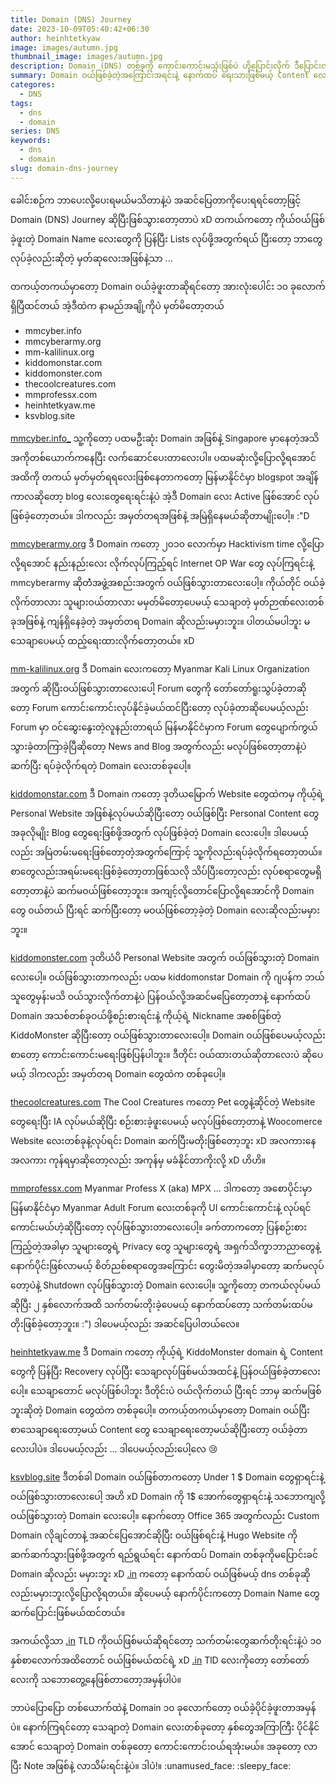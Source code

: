 ```yaml
---
title: Domain (DNS) Journey
date: 2023-10-09T05:40:42+06:30
author: heinhtetkyaw
image: images/autumn.jpg
thumbnail_image: images/autumn.jpg
description: Domain (DNS) တစ်ခုကို ကောင်းကောင်းမသုံးဖြစ်ပဲ ဟိုပြောင်းလိုက် ဒီပြောင်းလိုက်ဖြစ်နေရခြင်းများဆိုတဲ့ Content ထင်တယ်။ ဖြစ်နိုင်ရင်တော့ DNS ခဏခဏပြောင်းချင်တော့ဘူး
summary: Domain ဝယ်ဖြစ်ခဲ့တဲ့အကြောင်းအရင်းနဲ့ နောက်ထပ် ရေးသားဖြစ်မယ့် Content လေးတစ်ပုဒ်လို့ပြောရမလားပဲ။ တကယ့်တကယ်မှာတော့ Domain တစ်ခုကို ကောင်းကောင်းပိုင်ဆိုင်ချင်ရဲ့ ... ခဏခဏပြောင်းနေရတဲ့ DNS (Domain Name System) တွေကိုလည်း မကြိုက်တော့ဘူး။
categores:
  - DNS
tags:
  - dns
  - domain
series: DNS
keywords:
  - dns
  - domain
slug: domain-dns-journey
---
```


ခေါင်းစဉ်က ဘာပေးလို့ပေးရမယ်မသိတာနဲ့ပဲ အဆင်ပြေတာကိုပေးရရင်တော့ဖြင့် Domain (DNS) Journey ဆိုပြီးဖြစ်သွားတော့တာပဲ xD တကယ်ကတော့ ကိုယ်ဝယ်ဖြစ်ခဲ့ဖူးတဲ့ Domain Name လေးတွေကို ပြန်ပြီး Lists လုပ်ဖို့အတွက်ရယ် ပြီးတော့ ဘာတွေ လုပ်ခဲ့လည်းဆိုတဲ့ မှတ်ဆုလေးအဖြစ်နဲ့သာ ...

တကယ့်တကယ်မှာတော့ Domain ဝယ်ခဲ့ဖူးတာဆိုရင်တော့ အားလုံးပေါင်း ၁၀ ခုလောက်ရှိပြီထင်တယ် အဲ့ဒီထဲက နာမည်အချို့ကိုပဲ မှတ်မိတော့တယ်

- mmcyber.info
- mmcyberarmy.org
- mm-kalilinux.org
- kiddomonstar.com
- kiddomonster.com
- thecoolcreatures.com
- mmprofessx.com
- heinhtetkyaw.me
- ksvblog.site

[mmcyber.info\_](https://mmcyber.info)
သူ့ကိုတော့ ပထမဦးဆုံး Domain အဖြစ်နဲ့ Singapore မှာနေတဲ့အသိအကိုတစ်ယောက်ကနေပြီး လက်ဆောင်ပေးတာလေးပါ။ ပထမဆုံးလို့ပြောလို့ရအောင်အထိကို တကယ် မှတ်မှတ်ရရလေးဖြစ်နေတာကတော့ မြန်မာနိုင်ငံမှာ blogspot အချိန်ကာလဆိုတော့ blog လေးတွေရေးရင်းနဲ့ပဲ အဲ့ဒီ Domain လေး Active ဖြစ်အောင် လုပ်ဖြစ်ခဲ့တော့တယ်။ ဒါကလည်း အမှတ်တရအဖြစ်နဲ့ အမြဲရှိနေမယ်ဆိုတာမျိုးပေါ့။ :"D

[mmcyberarmy.org](https://mmcyberarmy.org)
ဒီ Domain ကတော့ ၂၀၁၀ လောက်မှာ Hacktivism time လို့ပြောလို့ရအောင် နည်းနည်းလေး လိုက်လုပ်ကြည့်ရင် Internet OP War တွေ လုပ်ကြရင်းနဲ့ mmcyberarmy ဆိုတဲံအဖွဲ့အစည်းအတွက် ဝယ်ဖြစ်သွားတာလေးပေါ့။ ကိုယ်တိုင် ဝယ်ခဲ့လိုက်တာလား သူများဝယ်တာလား မမှတ်မိတော့ပေမယ့် သေချာတဲ့ မှတ်ဉာဏ်လေးတစ်ခုအဖြစ်နဲ့ ကျန်ရှိနေခဲ့တဲ့ အမှတ်တရ Domain ဆိုလည်းမမှားဘူး။ ပါတယ်မပါဘူး မသေချာပေမယ့် ထည့်ရေးထားလိုက်တော့တယ်။ xD

[mm-kalilinux.org](https://mm-kalilinux.org)
ဒီ Domain လေးကတော့ Myanmar Kali Linux Organization အတွက် ဆိုပြီးဝယ်ဖြစ်သွားတာလေးပေါ့ Forum တွေကို တော်တော်ရူးသွပ်ခဲ့တာဆိုတော့ Forum ကောင်းကောင်းလုပ်နိုင်ခဲ့မယ်ထင်ပြီးတော့ လုပ်ခဲ့တာဆိုပေမယ့်လည်း Forum မှာ ဝင်ဆွေးနွေးတဲ့လူနည်းတာရယ် မြန်မာနိုင်ငံမှာက Forum တွေပျောက်ကွယ်သွားခဲ့တာကြာခဲ့ပြီဆိုတော့ News and Blog အတွက်လည်း မလုပ်ဖြစ်တော့တာနဲ့ပဲ ဆက်ပြီး ရပ်ခဲ့လိုက်ရတဲ့ Domain လေးတစ်ခုပေါ့။

[kiddomonstar.com](https://kiddomonstar.com)
ဒီ Domain ကတော့ ဒုတိယမြောက် Website တွေထဲကမှ ကိုယ့်ရဲ့ Personal Website အဖြစ်နဲ့လုပ်မယ်ဆိုပြီးတော့ ဝယ်ဖြစ်ပြီး Personal Content တွေ အခုလိုမျိုး Blog တွေရေးဖြစ်ဖို့အတွက် လုပ်ဖြစ်ခဲ့တဲ့ Domain လေးပေါ့။ ဒါပေမယ့်လည်း အမြဲတမ်းမရေးဖြစ်တော့တဲ့အတွက်ကြောင့် သူ့ကိုလည်းရပ်ခဲ့လိုက်ရတော့တယ်။ စာတွေလည်းအရမ်းမရေးဖြစ်ခဲ့တော့တာဖြစ်သလို သိပ်ပြီးတော့လည်း လုပ်စရာတွေမရှိတော့တာနဲ့ပဲ ဆက်မဝယ်ဖြစ်တော့ဘူး။ အကျင့်လို့တောင်ပြောလို့ရအောင်ကို Domain တွေ ဝယ်တယ် ပြီးရင် ဆက်ပြီးတော့ မဝယ်ဖြစ်တော့ခဲ့တဲ့ Domain လေးဆိုလည်းမမှားဘူး။

[kiddomonster.com](https://kiddomonster.com)
ဒုတိယံပိ Personal Website အတွက် ဝယ်ဖြစ်သွားတဲ့ Domain လေးပေါ့။ ဝယ်ဖြစ်သွားတာကလည်း ပထမ kiddomonstar Domain ကို ဂျပန်က ဘယ်သူတွေမှန်းမသိ ဝယ်သွားလိုက်တာနဲ့ပဲ ပြန်ဝယ်လို့အဆင်မပြေတော့တာနဲ့ နောက်ထပ် Domain အသစ်တစ်ခုဝယ်ဖို့စဉ်းစားရင်းနဲ့ ကိုယ့်ရဲ့ Nickname အစစ်ဖြစ်တဲ့ KiddoMonster ဆိုပြီးတော့ ဝယ်ဖြစ်သွားတာလေးပေါ့။ Domain ဝယ်ဖြစ်ပေမယ့်လည်း စာတော့ ကောင်းကောင်းမရေးဖြစ်ပြန်ပါဘူး။ ဒီတိုင်း ဝယ်ထားတယ်ဆိုတာလေးပဲ ဆိုပေမယ့် ဒါကလည်း အမှတ်တရ Domain တွေထဲက တစ်ခုပေါ့။

[thecoolcreatures.com](https://thecoolcreatures.com)
The Cool Creatures ကတော့ Pet တွေနဲ့ဆိုင်တဲ့ Website တွေရေးပြီး IA လုပ်မယ်ဆိုပြီး စဉ်းစားခဲ့ဖူးပေမယ့် မလုပ်ဖြစ်တော့တာနဲ့ Woocomerce Website လေးတစ်ခုနဲ့လုပ်ရင်း Domain ဆက်ပြီးမတိုးဖြစ်တော့ဘူး xD အလကားနေအလကား ကုန်ရမှာဆိုတော့လည်း အကုန်မှ မခံနိုင်တာကိုးလို့ xD ဟိဟိ။

[mmprofessx.com](https://mmprofessx.com)
Myanmar Profess X (aka) MPX ... ဒါကတော့ အစောပိုင်းမှာ မြန်မာနိုင်ငံမှာ Myanmar Adult Forum လေးတစ်ခုကို UI ကောင်းကောင်းနဲ့ လုပ်ရင် ကောင်းမယ်ဟဲ့ဆိုပြီးတော့ လုပ်ဖြစ်သွားတာလေးပေါ့။ ခက်တာကတော့ ပြန်စဉ်းစားကြည့်တဲ့အခါမှာ သူများတွေရဲ့ Privacy တွေ သူများတွေရဲ့ အရှက်သိက္ခာဘာညာတွေနဲ့ နောက်ပိုင်းဖြစ်လာမယ့် စိတ်ညစ်စရာတွေအကြောင်း တွေးမိတဲ့အခါမှာတော့ ဆက်မလုပ်တော့ပဲနဲ့ Shutdown လုပ်ဖြစ်သွားတဲ့ Domain လေးပေါ့။ သူ့ကိုတော့ တကယ်လုပ်မယ်ဆိုပြီး ၂ နှစ်လောက်အထိ သက်တမ်းတိုးခဲ့ပေမယ့် နောက်ထပ်တော့ သက်တမ်းထပ်မတိုးဖြစ်ခဲ့တော့ဘူး။ :") ဒါပေမယ့်လည်း အဆင်ပြေပါတယ်လေ။

[heinhtetkyaw.me](https://heinhtetkyaw.me)
ဒီ Domain ကတော့ ကိုယ့်ရဲ့ KiddoMonster domain ရဲ့ Content တွေကို ပြန်ပြီး Recovery လုပ်ပြီး သေချာလုပ်ဖြစ်မယ်အထင်နဲ့ ပြန်ဝယ်ဖြစ်ခဲ့တာလေးပေါ့။ သေချာတောင် မလုပ်ဖြစ်ပါဘူး ဒီတိုင်းပဲ ဝယ်လိုက်တယ် ပြီးရင် ဘာမှ ဆက်မဖြစ်ဘူးဆိုတဲ့ Domain တွေထဲက တစ်ခုပေါ့။ တကယ့်တကယ်မှာတော့ Domain ဝယ်ပြီး စာသေချာရေးတော့မယ် Content တွေ သေချာရေးတော့မယ်ဆိုပြီးတော့ ဝယ်ခဲ့တာလေးပါပဲ။ ဒါပေမယ့်လည်း ... ဒါပေမယ့်လည်းပေါ့လေ :cry:

[ksvblog.site](https://ksvblog.site)
ဒီတစ်ခါ Domain ဝယ်ဖြစ်တာကတော့ Under 1 $ Domain တွေရှာရင်းနဲ့ ဝယ်ဖြစ်သွားတာလေးပေါ့ အဟိ xD Domain ကို 1$ အောက်တွေရှာရင်းနဲ့ သဘောကျလို့ ဝယ်ဖြစ်သွားတဲ့ Domain လေးပေါ့။ နောက်တော့ Office 365 အတွက်လည်း Custom Domain လိုချင်တာနဲ့ အဆင်ပြေအောင်ဆိုပြီး ဝယ်ဖြစ်ရင်းနဲ့ Hugo Website ကို ဆက်ဆက်သွားဖြစ်ဖို့အတွက် ရည်ရွယ်ရင်း နောက်ထပ် Domain တစ်ခုကိုမပြောင်းခင် Domain ဆိုလည်း မမှားဘူး xD [.in](https://en.wikipedia.org/wiki/.in) ကတော့ နောက်ထပ် ဝယ်ဖြစ်မယ့် dns တစ်ခုဆိုလည်းမမှားဘူးလို့ပြောလို့ရတယ်။ ဆိုပေမယ့် နောက်ပိုင်းကတော့ Domain Name တွေ ဆက်ပြောင်းဖြစ်မယ်ထင်တယ်။

အကယ်လို့သာ [.in](https://en.wikipedia.org/wiki/.in) TLD ကိုဝယ်ဖြစ်မယ်ဆိုရင်တော့ သက်တမ်းတွေဆက်တိုးရင်းနဲ့ပဲ ၁၀ နှစ်စာလောက်အထိတောင် ဝယ်ဖြစ်မယ်ထင်ရဲ့ xD [.in](https://en.wikipedia.org/wiki/.in) TlD လေးကိုတော့ တော်တော်လေးကို သဘောတွေ့နေဖြစ်တာတော့အမှန်ပါပဲ။

ဘာပဲပြောပြော တစ်ယောက်ထဲနဲ့ Domain ၁၀ ခုလောက်တော့ ဝယ်ခဲ့ပိုင်ခဲ့ဖူးတာအမှန်ပဲ။ နောက်ကြရင်တော့ သေချာတဲ့ Domain လေးတစ်ခုတော့ နှစ်တွေအကြာကြီး ပိုင်နိုင်အောင် သေချာတဲ့ Domain တစ်ခုတော့ ကောင်းကောင်းဝယ်ရအုံးမယ်။ အခုတော့ လာပြီး Note အဖြစ်နဲ့ လာသိမ်းရင်းနဲ့ပဲ။ ဒါပဲ!။ :unamused_face: :sleepy_face:
